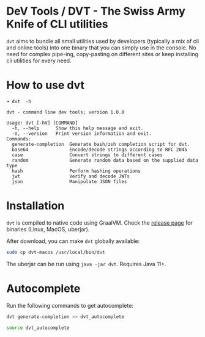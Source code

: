 # DeV Tools / DVT - The Swiss Army Knife of CLI utilities

`dvt` aims to bundle all small utilities used by developers (typically a mix of cli and
online tools) into one binary that you can simply use in the console. No need for complex pipe-ing, 
copy-pasting on different sites or keep installing cli utilities for every need. 

# How to use dvt

```shell
➜ dvt  -h

dvt - command line dev tools; version 1.0.0

Usage: dvt [-hV] [COMMAND]
  -h, --help      Show this help message and exit.
  -V, --version   Print version information and exit.
Commands:
  generate-completion  Generate bash/zsh completion script for dvt.
  base64               Encode/decode strings according to RFC 2045
  case                 Convert strings to different cases
  random               Generate random data based on the supplied data type
  hash                 Perform hashing operations
  jwt                  Verify and decode JWTs
  json                 Manipulate JSON files
```

# Installation

`dvt` is compiled to native code using GraalVM. Check
the [release page]() for binaries (Linux, MacOS, uberjar).

After download, you can make `dvt` globally available:

```bash
sudo cp dvt-macos /usr/local/bin/dvt
```

The uberjar can be run using `java -jar dvt`. Requires Java 11+.

# Autocomplete
Run the following commands to get autocomplete:

```bash
dvt generate-completion >> dvt_autocomplete

source dvt_autocomplete
```
